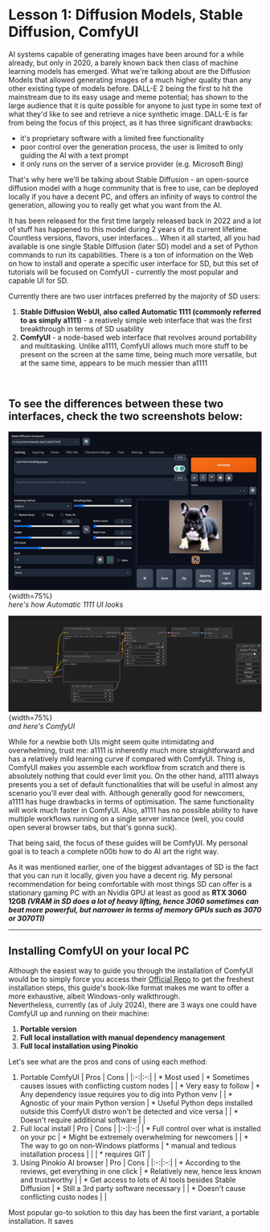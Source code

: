 # Lesson 1: Diffusion Models, Stable Diffusion, ComfyUI

AI systems capable of generating images have been around for a while already, but only in 2020, a barely known back then class of machine learning models has emerged. What we're talking about are the Diffusion Models that allowed generating images of a much higher quality than any other existing type of models before. DALL-E 2 being the first to hit the mainstream due to its easy usage and meme potential; has shown to the large audience that it is quite possible for anyone to just type in some text of what they'd like to see and retrieve a nice synthetic image. DALL-E is far from being the focus of this project, as it has three significant drawbacks: 

* it's proprietary software with a limited free functionality
* poor control over the generation process, the user is limited to only guiding the AI with a text prompt
* it only runs on the server of a service provider (e.g. Microsoft Bing)

That's why here we'll be talking about Stable Diffusion - an open-source diffusion model with a huge community that is free to use, can be deployed locally if you have a decent PC, and offers an infinity of ways to control the generation, allowing you to really get what you want from the AI.

It has been released for the first time largely released back in 2022 and a lot of stuff has happened to this model during 2 years of its current lifetime. Countless versions, flavors, user interfaces... When it all started, all you had available is one single Stable Diffusion (later SD) model and a set of Python commands to run its capabilities. There is a ton of information on the Web on how to install and operate a specific user interface for SD, but this set of tutorials will be focused on ComfyUI - currently the most popular and capable UI for SD. 

Currently there are two user intrfaces preferred by the majority of SD users:

1. **Stable Diffusion WebUI, also called Automatic 1111 (commonly referred to as simply a1111)** - a reatively simple web interface that was the first breakthrough in terms of SD usability
2. **ComfyUI** - a node-based web interface that revolves around portability and multitasking. Unlike a1111, ComfyUI allows much more stuff to be present on the screen at the same time, being much more versatile, but at the same time, appears to be much messier than a1111


&nbsp;


## To see the differences between these two interfaces, check the two screenshots below:

![a1111 screenshot](images/a1111_screenshot.jpeg){width=75%}  
*here's how Automatic 1111 UI looks*

![ComfyUI screenshot](images/comfyui_screenshot.png){width=75%}  
*and here's ComfyUI*


While for a newbie both UIs might seem quite intimidating and overwhelming, trust me: a1111 is inherently much more straightforward and has a relatively mild learning curve if compared with ComfyUI. Thing is, ComfyUI makes you assemble each workflow from scratch and there is absolutely nothing that could ever limit you. On the other hand, a1111 always presents you a set of default functionalities that will be useful in almost any scenario you'll ever deal with. Although generally good for newcomers, a1111 has huge drawbacks in terms of optimisation. The same functionality will work much faster in ComfyUI. Also, a1111 has no possible ability to have multiple workflows running on a single server instance (well, you could open several browser tabs, but that's gonna suck).

That being said, the focus of these guides will be ComfyUI. My personal goal is to teach a complete n00b how to do AI art the right way.

As it was mentioned earlier, one of the biggest advantages of SD is the fact that you can run it locally, given you have a decent rig. My personal recommendation for being comfortable with most things SD can offer is a stationary gaming PC with an Nvidia GPU at least as good as **RTX 3060 12GB _(VRAM in SD does a lot of heavy lifting, hence 3060 sometimes can beat more powerful, but narrower in terms of memory GPUs such as 3070 or 3070TI)_**

***

## Installing ComfyUI on your local PC 

Although the easiest way to guide you through the installation of ComfyUI would be to simply force you access their <ins>[Official Repo](https://github.com/comfyanonymous/ComfyUI)</ins> to get the freshest installation steps, this guide's book-like format makes me want to offer a more exhaustive, albeit Windows-only walkthrough.  
Nevertheless, currently (as of July 2024), there are 3 ways one could have ComfyUI up and running on their machine:  

1. **Portable version**
2. **Full local installation with manual dependency management**
3. **Full local installation using Pinokio**

Let's see what are the pros and cons of using each method:

1. Portable ComfyUI
	| Pros  | Cons  |
	|:-:|:-:|
	|  \* Most used | \* Sometimes causes issues with conflicting custom nodes  |
	| \* Very easy to follow  | \* Any dependency issue requires you to dig into Python venv  |
	| \* Agnostic of your main Python version  |  \* Useful Python deps installed outside this ComfyUI distro won't be detected and vice versa | 
	| \* Doesn't require additional software  |   | 
	&nbsp;
2. Full local install
	|  Pro |  Cons |
	|:-:|:-:|
	|  \* Full control over what is installed on your pc | \* Might be extremely overwhelming for newcomers  |
	| \* The way to go on non-Windows platforms  | \* manual and tedious installation process  |
	|   |  \* requires GIT  | 
	&nbsp;
3. Using Pinokio AI browser
	|  Pro |  Cons |
	|:-:|:-:|
	|  \* According to the reviews, get everything in one click | \* Relatively new, hence less known and trustworthy   |
	| \* Get access to lots of AI tools besides Stable Diffusion  | \* Still a 3rd party software necessary  |
	|  \* Doesn't cause conflicting custo nodes |   | 
	&nbsp;

Most popular go-to solution to this day has been the first variant, a portable installation. It saves 